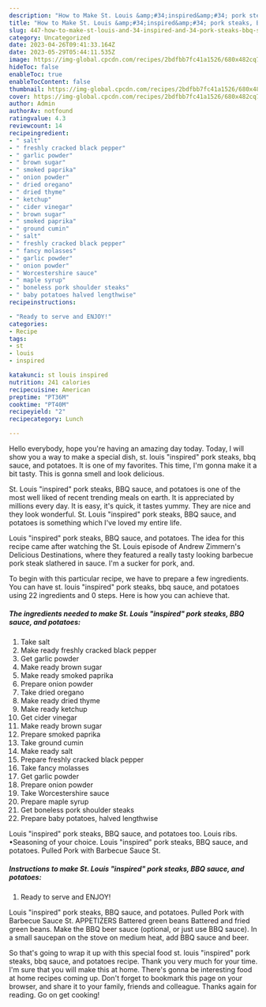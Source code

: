 ```yaml
---
description: "How to Make St. Louis &amp;#34;inspired&amp;#34; pork steaks, BBQ sauce, and potatoes the Delicious}"
title: "How to Make St. Louis &amp;#34;inspired&amp;#34; pork steaks, BBQ sauce, and potatoes the Delicious}"
slug: 447-how-to-make-st-louis-and-34-inspired-and-34-pork-steaks-bbq-sauce-and-potatoes-the-delicious
category: Uncategorized
date: 2023-04-26T09:41:33.164Z
date: 2023-05-29T05:44:11.535Z
image: https://img-global.cpcdn.com/recipes/2bdfbb7fc41a1526/680x482cq70/st-louis-inspired-pork-steaks-bbq-sauce-and-potatoes-recipe-main-photo.jpg
hideToc: false
enableToc: true
enableTocContent: false
thumbnail: https://img-global.cpcdn.com/recipes/2bdfbb7fc41a1526/680x482cq70/st-louis-inspired-pork-steaks-bbq-sauce-and-potatoes-recipe-main-photo.jpg
cover: https://img-global.cpcdn.com/recipes/2bdfbb7fc41a1526/680x482cq70/st-louis-inspired-pork-steaks-bbq-sauce-and-potatoes-recipe-main-photo.jpg
author: Admin
authorAv: notfound
ratingvalue: 4.3
reviewcount: 14
recipeingredient:
- " salt"
- " freshly cracked black pepper"
- " garlic powder"
- " brown sugar"
- " smoked paprika"
- " onion powder"
- " dried oregano"
- " dried thyme"
- " ketchup"
- " cider vinegar"
- " brown sugar"
- " smoked paprika"
- " ground cumin"
- " salt"
- " freshly cracked black pepper"
- " fancy molasses"
- " garlic powder"
- " onion powder"
- " Worcestershire sauce"
- " maple syrup"
- " boneless pork shoulder steaks"
- " baby potatoes halved lengthwise"
recipeinstructions:

- "Ready to serve and ENJOY!"
categories:
- Recipe
tags:
- st
- louis
- inspired

katakunci: st louis inspired 
nutrition: 241 calories
recipecuisine: American
preptime: "PT36M"
cooktime: "PT40M"
recipeyield: "2"
recipecategory: Lunch

---
```



Hello everybody, hope you're having an amazing day today. Today, I will show you a way to make a special dish, st. louis &#34;inspired&#34; pork steaks, bbq sauce, and potatoes. It is one of my favorites. This time, I'm gonna make it a bit tasty. This is gonna smell and look delicious.

St. Louis &#34;inspired&#34; pork steaks, BBQ sauce, and potatoes is one of the most well liked of recent trending meals on earth. It is appreciated by millions every day. It is easy, it's quick, it tastes yummy. They are nice and they look wonderful. St. Louis &#34;inspired&#34; pork steaks, BBQ sauce, and potatoes is something which I've loved my entire life.

Louis &#34;inspired&#34; pork steaks, BBQ sauce, and potatoes. The idea for this recipe came after watching the St. Louis episode of Andrew Zimmern&#39;s Delicious Destinations, where they featured a really tasty looking barbecue pork steak slathered in sauce. I&#39;m a sucker for pork, and.


To begin with this particular recipe, we have to prepare a few ingredients. You can have st. louis &#34;inspired&#34; pork steaks, bbq sauce, and potatoes using 22 ingredients and 0 steps. Here is how you can achieve that.

<!--inarticleads1-->

##### The ingredients needed to make St. Louis &#34;inspired&#34; pork steaks, BBQ sauce, and potatoes:

1. Take  salt
1. Make ready  freshly cracked black pepper
1. Get  garlic powder
1. Make ready  brown sugar
1. Make ready  smoked paprika
1. Prepare  onion powder
1. Take  dried oregano
1. Make ready  dried thyme
1. Make ready  ketchup
1. Get  cider vinegar
1. Make ready  brown sugar
1. Prepare  smoked paprika
1. Take  ground cumin
1. Make ready  salt
1. Prepare  freshly cracked black pepper
1. Take  fancy molasses
1. Get  garlic powder
1. Prepare  onion powder
1. Take  Worcestershire sauce
1. Prepare  maple syrup
1. Get  boneless pork shoulder steaks
1. Prepare  baby potatoes, halved lengthwise


Louis &#34;inspired&#34; pork steaks, BBQ sauce, and potatoes too. Louis ribs. •Seasoning of your choice. Louis &#34;inspired&#34; pork steaks, BBQ sauce, and potatoes. Pulled Pork with Barbecue Sauce St. 

<!--inarticleads2-->

##### Instructions to make St. Louis &#34;inspired&#34; pork steaks, BBQ sauce, and potatoes:


1. Ready to serve and ENJOY!

Louis &#34;inspired&#34; pork steaks, BBQ sauce, and potatoes. Pulled Pork with Barbecue Sauce St. APPETIZERS Battered green beans Battered and fried green beans. Make the BBQ beer sauce (optional, or just use BBQ sauce). In a small saucepan on the stove on medium heat, add BBQ sauce and beer. 

So that's going to wrap it up with this special food st. louis &#34;inspired&#34; pork steaks, bbq sauce, and potatoes recipe. Thank you very much for your time. I'm sure that you will make this at home. There's gonna be interesting food at home recipes coming up. Don't forget to bookmark this page on your browser, and share it to your family, friends and colleague. Thanks again for reading. Go on get cooking!
